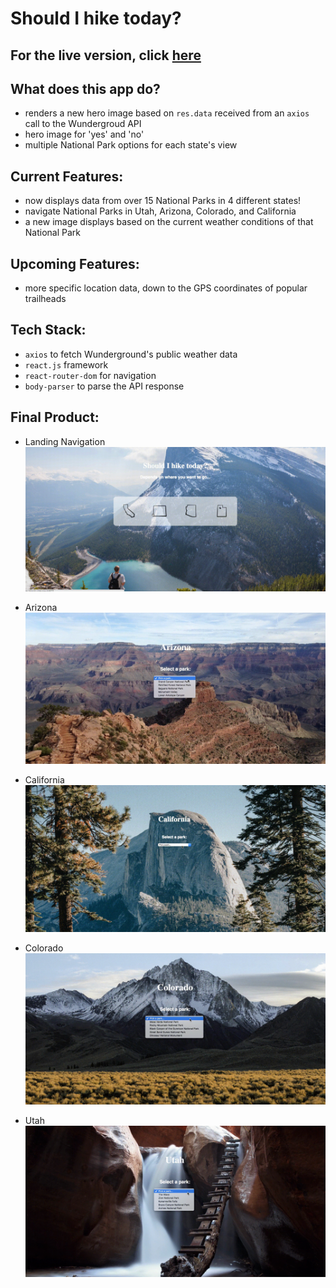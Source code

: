 # Should I hike today?

## For the live version, click [here](https://should-i-hike.now.sh/#/)

## What does this app do?
- renders a new hero image based on `res.data` received from an `axios` call to the Wundergroud API
- hero image for 'yes' and 'no'
- multiple National Park options for each state's view

## Current Features:
- now displays data from over 15 National Parks in 4 different states! 
- navigate National Parks in Utah, Arizona, Colorado, and California
- a new image displays based on the current weather conditions of that National Park

## Upcoming Features:
- more specific location data, down to the GPS coordinates of popular trailheads

## Tech Stack:
- `axios` to fetch Wunderground's public weather data
- `react.js` framework
- `react-router-dom` for navigation 
- `body-parser` to parse the API response

## Final Product:
- Landing Navigation
![functional-landing-navigation](https://github.com/kale-stew/should-i-hike-today/blob/master/README-assets/landing.gif)

- Arizona
![functional-arizona-logic](https://github.com/kale-stew/should-i-hike-today/blob/master/README-assets/arizona.gif)

- California
![functional-california-logic](https://github.com/kale-stew/should-i-hike-today/blob/master/README-assets/california.gif)

- Colorado
![functional-colorado-logic](https://github.com/kale-stew/should-i-hike-today/blob/master/README-assets/colorado.gif)

- Utah
![functional-utah-logic](https://github.com/kale-stew/should-i-hike-today/blob/master/README-assets/utah.gif)